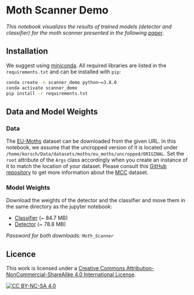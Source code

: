 # Moth Scanner Demo
*This notebook visualizes the results of trained models (detector and classifier) for the moth scanner presented in the following [paper]*.

## Installation

We suggest using [miniconda]. All required libraries are listed in the `requirements.txt` and can be installed with `pip`:

```bash
conda create -n scanner_demo python~=3.8.0
conda activate scanner_demo
pip install -r requirements.txt
```

## Data and Model Weights

### Data
The [EU-Moths][1] dataset can be downloaded from the given URL. In this notebook, we assume that the uncropped version of it is located under `/home/korsch/Data/datasets/moths/eu_moths/uncropped/ORIGINAL`. Set the `root` attribute of the `Args` class accordingly when you create an instance of it to match the location of your dataset. Please consult this [GitHub repository][2] to get more information about the [MCC] dataset.

### Model Weights

Download the weights of the detector and the classifier and move them in the same directory as the jupyter notebook:
* [Classifier] (~ 84.7 MB)
* [Detector] (~ 78.8 MB)

*Password for both downloads: `Moth_Scanner`*

## Licence
This work is licensed under a
[Creative Commons Attribution-NonCommercial-ShareAlike 4.0 International License][cc-by-nc-sa].

[![CC BY-NC-SA 4.0][cc-by-nc-sa-image]][cc-by-nc-sa]

[cc-by-nc-sa]: http://creativecommons.org/licenses/by-nc-sa/4.0/
[cc-by-nc-sa-image]: https://licensebuttons.net/l/by-nc-sa/4.0/88x31.png
[paper]: https://pub.inf-cv.uni-jena.de/search/Korsch21_DLP
[miniconda]: https://docs.conda.io/en/latest/miniconda.html
[1]: https://www.inf-cv.uni-jena.de/eu_moths_dataset
[2]: https://github.com/kimbjerge/MCC-trap/
[MCC]: https://github.com/kimbjerge/MCC-trap/tree/master/data
[Classifier]: http://ammod.inf-cv.uni-jena.de/sharing/U5wV185GT
[Detector]: http://ammod.inf-cv.uni-jena.de/sharing/gpqKZNVEp

